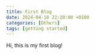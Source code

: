 ```yaml
---
title: First Blog
date: 2024-04-18 22:20:00 +0100
categories: [Others]
tags: [getting started]
---
```

Hi, this is my first blog!
